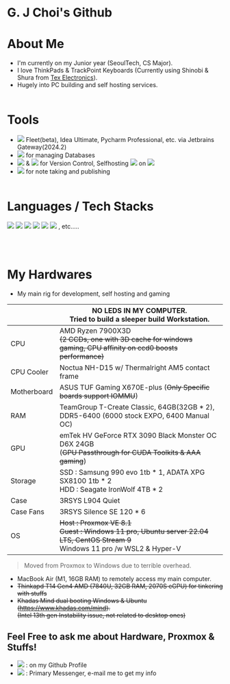 G. J Choi's Github
==================

# About Me
- I'm currently on my Junior year (SeoulTech, CS Major).
- I love ThinkPads & TrackPoint Keyboards (Currently using Shinobi & Shura from [Tex Electronics](https://tex.com.tw/collections/keyboard)).
- Hugely into PC building and self hosting services.
<br><br>
# Tools
- <img src="https://img.shields.io/badge/Jetbrains-000000?style=flat-square&logo=jetbrains"/> Fleet(beta), Idea Ultimate, Pycharm Professional, etc. via 
Jetbrains Gateway(2024.2)<br>
- <img src="https://img.shields.io/badge/DBeaver-382923?style=flat-square&logo=dbeaver"/> for managing Databases
- <img src="https://img.shields.io/badge/git-white?style=flat-sqaure&logo=git"/> & <img src="https://img.shields.io/badge/sourcetree-0052CC?style=flat-square&logo=sourcetree"/> for Version Control, Selfhosting <img src="https://img.shields.io/badge/gitlab-white?style=flat-sqaure&logo=gitlab"/> on <img src="https://img.shields.io/badge/openmediavault-5DACDF?style=flat-sqaure&logo=openmediavault&logoColor=white"/>
- <img src="https://img.shields.io/badge/obsidian-7C3AED?style=flat-square&logo=obsidian"/> for note taking and publishing
<br><br>
# Languages / Tech Stacks
<img src="https://img.shields.io/badge/Docker-2496ED?style=flat-sqaure&logo=docker&logoColor=white"/>
<img src="https://img.shields.io/badge/Node Red-8F0000?style=flat-sqaure&logo=node-red&logoColor=white"/>
<img src="https://img.shields.io/badge/Framer-0055FF?style=flat-sqaure&logo=framer&logoColor=white"/>
<img src="https://img.shields.io/badge/Kotlin-7F52FF?style=flat-sqaure&logo=kotlin&logoColor=white"/>
<img src="https://img.shields.io/badge/python-3776AB?style=flat-sqaure&logo=python&logoColor=white"/>
<img src="https://img.shields.io/badge/c++-00599C?style=flat-sqaure&logo=cplusplus&logoColor=white"/>
, etc.....


<br><br>

# My Hardwares
- My main rig for development, self hosting and gaming
  
||NO LEDS IN MY COMPUTER.<br> Tried to build a sleeper build Workstation.|
|---|---|
|CPU|AMD Ryzen 7900X3D <br> ~~(2 CCDs, one with 3D cache for windows gaming, CPU affinity on ccd0 boosts performance)~~|
|CPU Cooler|Noctua NH-D15 w/ Thermalright AM5 contact frame|
|Motherboard|ASUS TUF Gaming X670E-plus (~~Only Specific boards support IOMMU~~)|
|RAM|TeamGroup T-Create Classic, 64GB(32GB * 2), DDR5-6400 (6000 stock EXPO, 6400 Manual OC)
|GPU|emTek HV GeForce RTX 3090 Black Monster OC D6X 24GB <br> (~~GPU Passthrough for CUDA Toolkits & AAA gaming~~)| 
|Storage|SSD : Samsung 990 evo 1tb * 1, ADATA XPG SX8100 1tb * 2 <br>HDD : Seagate IronWolf 4TB * 2|
|Case|3RSYS L904 Quiet|
|Case Fans|3RSYS Silence SE 120 * 6|
|OS|~~Host : Proxmox VE 8.1 <br> Guest : Windows 11 pro, Ubuntu server 22.04 LTS, CentOS Stream 9~~ <br> Windows 11 pro /w WSL2 & Hyper-V|

> Moved from Proxmox to Windows due to terrible overhead.

- MacBook Air (M1, 16GB RAM) to remotely access my main computer.
- ~~Thinkapd T14 Gen4 AMD (7840U, 32GB RAM, 2070S eGPU) for tinkering with stuffs~~ <br>
- ~~Khadas Mind dual booting Windows & Ubuntu (<https://www.khadas.com/mind>).~~ <br>~~(Intel 13th gen Instability issue, not related to desktop ones)~~

## Feel Free to ask me about Hardware, Proxmox & Stuffs!
-  <img src="https://img.shields.io/badge/gmail-white?style=flat-sqaure&logo=gmail"/> : on my Github Profile
- <img src="https://img.shields.io/badge/discord-5865F2?style=flat-sqaure&logo=discord&logoColor=white"/> : Primary Messenger, e-mail me to get my info